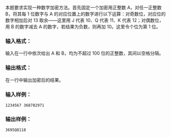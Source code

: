<!-- Title
数字加密 (20)
-->
本题要求实现一种数字加密方法。首先固定一个加密用正整数 A，对任一正整数 B，将其每 1 位数字与 A
的对应位置上的数字进行以下运算：对奇数位，对应位的数字相加后对 13 取余——这里用 J 代表 10、Q 代表 11、K 代表 12；对偶数位，用 B
的数字减去 A 的数字，若结果为负数，则再加 10。这里令个位为第 1 位。

### 输入格式：

输入在一行中依次给出 A 和 B，均为不超过 100 位的正整数，其间以空格分隔。

### 输出格式：

在一行中输出加密后的结果。

### 输入样例：

    
    
    1234567 368782971
    

### 输出样例：

    
    
    3695Q8118
    

